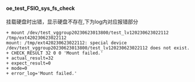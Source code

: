 #### oe_test_FSIO_sys_fs_check

挂载硬盘时出错，显示硬盘不存在,下为log内对应报错部分

```
+ mount /dev/test_vggroup20230623013800/test_lv120230623022112 /tmp/ext420230623022112
mount: /tmp/ext420230623022112: special device /dev/test_vggroup20230623013800/test_lv120230623022112 does not exist.
+ CHECK_RESULT 32 0 0 'Mount failed.'
+ actual_result=32
+ expect_result=0
+ mode=0
+ error_log='Mount failed.'
```

### 